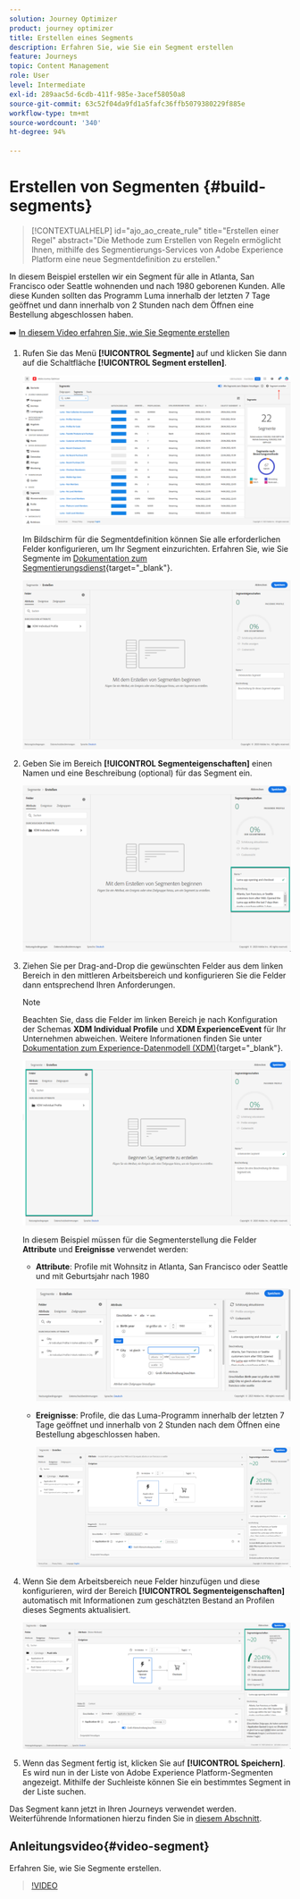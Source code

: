 ```yaml
---
solution: Journey Optimizer
product: journey optimizer
title: Erstellen eines Segments
description: Erfahren Sie, wie Sie ein Segment erstellen
feature: Journeys
topic: Content Management
role: User
level: Intermediate
exl-id: 289aac5d-6cdb-411f-985e-3acef58050a8
source-git-commit: 63c52f04da9fd1a5fafc36ffb5079380229f885e
workflow-type: tm+mt
source-wordcount: '340'
ht-degree: 94%

---
```


# Erstellen von Segmenten {#build-segments}

>[!CONTEXTUALHELP]
>id="ajo_ao_create_rule"
>title="Erstellen einer Regel"
>abstract="Die Methode zum Erstellen von Regeln ermöglicht Ihnen, mithilfe des Segmentierungs-Services von Adobe Experience Platform eine neue Segmentdefinition zu erstellen."

In diesem Beispiel erstellen wir ein Segment für alle in Atlanta, San Francisco oder Seattle wohnenden und nach 1980 geborenen Kunden. Alle diese Kunden sollten das Programm Luma innerhalb der letzten 7 Tage geöffnet und dann innerhalb von 2 Stunden nach dem Öffnen eine Bestellung abgeschlossen haben.

➡️ [In diesem Video erfahren Sie, wie Sie Segmente erstellen](#video-segment)

1. Rufen Sie das Menü **[!UICONTROL Segmente]** auf und klicken Sie dann auf die Schaltfläche **[!UICONTROL Segment erstellen]**.

   ![](assets/create-segment.png)

   Im Bildschirm für die Segmentdefinition können Sie alle erforderlichen Felder konfigurieren, um Ihr Segment einzurichten. Erfahren Sie, wie Sie Segmente im [Dokumentation zum Segmentierungsdienst](https://experienceleague.adobe.com/docs/experience-platform/segmentation/ui/overview.html?lang=de){target="_blank"}.

   ![](assets/segment-builder.png)

1. Geben Sie im Bereich **[!UICONTROL Segmenteigenschaften]** einen Namen und eine Beschreibung (optional) für das Segment ein.

   ![](assets/segment-properties.png)

1. Ziehen Sie per Drag-and-Drop die gewünschten Felder aus dem linken Bereich in den mittleren Arbeitsbereich und konfigurieren Sie die Felder dann entsprechend Ihren Anforderungen.

   >[!NOTE]
   >
   >Beachten Sie, dass die Felder im linken Bereich je nach Konfiguration der Schemas **XDM Individual Profile** und **XDM ExperienceEvent** für Ihr Unternehmen abweichen.  Weitere Informationen finden Sie unter [Dokumentation zum Experience-Datenmodell (XDM)](https://experienceleague.adobe.com/docs/experience-platform/xdm/home.html?lang=de){target="_blank"}.

   ![](assets/drag-fields.png)

   In diesem Beispiel müssen für die Segmenterstellung die Felder **Attribute** und **Ereignisse** verwendet werden:

   * **Attribute**: Profile mit Wohnsitz in Atlanta, San Francisco oder Seattle und mit Geburtsjahr nach 1980

     ![](assets/add-attributes.png)

   * **Ereignisse**: Profile, die das Luma-Programm innerhalb der letzten 7 Tage geöffnet und innerhalb von 2 Stunden nach dem Öffnen eine Bestellung abgeschlossen haben.

     ![](assets/add-events.png)

1. Wenn Sie dem Arbeitsbereich neue Felder hinzufügen und diese konfigurieren, wird der Bereich **[!UICONTROL Segmenteigenschaften]** automatisch mit Informationen zum geschätzten Bestand an Profilen dieses Segments aktualisiert.

   ![](assets/segment-estimate.png)

1. Wenn das Segment fertig ist, klicken Sie auf **[!UICONTROL Speichern]**. Es wird nun in der Liste von Adobe Experience Platform-Segmenten angezeigt. Mithilfe der Suchleiste können Sie ein bestimmtes Segment in der Liste suchen.

Das Segment kann jetzt in Ihren Journeys verwendet werden. Weiterführende Informationen hierzu finden Sie in [diesem Abschnitt](../segment/about-segments.md).

## Anleitungsvideo{#video-segment}

Erfahren Sie, wie Sie Segmente erstellen.

>[!VIDEO](https://video.tv.adobe.com/v/334281?quality=12)
